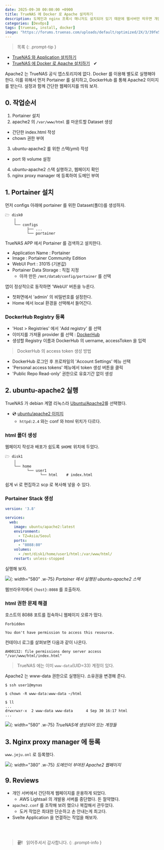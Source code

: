```yaml
---
date: 2025-09-30 00:00:00 +0900
title: TrueNAS 에 Docker 로 Apache 설치하기
description: 도메인과 nginx 프록시 매니저도 설치되어 있기 때문에 웹서버만 띄우면 개인 홈페이지도 운용할 수 있다. Ubuntu 버전 Apache2 를 도커로 설치해보자.
categories: [DevOps]
tags: [truenas, install, docker]
image: "https://forums.truenas.com/uploads/default/optimized/2X/3/39fe5131869649c438bf985b0228cefb42ccd20d_2_690x338.png"
---
```


> 목록
{: .prompt-tip }

- [TrueNAS 와 Application 설치하기](/posts/truenas-install-applications/)
- [TrueNAS 에 Docker 로 Apache 설치하기](/posts/truenas-install-docker-apache/) &nbsp; &#10004;


Apache2 는 TrueNAS 공식 앱스토리지에 없다. Docker 를 이용해 별도로 실행해야 한다. 이를 위해서 먼저 Portainer 를 설치하고, DockerHub 를 통해 Apache2 이미지를 받는다. 설정과 함께 간단한 웹페이지를 띄워 보자.


## 0. 작업순서

1. Portainer 설치
2. apache2 의 `/var/www/html` 를 마운트할 Dataset 생성
  - 간단한 index.html 작성
  - chown 권한 부여
3. ubuntu-apache2 를 위한 스택(yml) 작성
  - port 와 volume 설정
4. ubuntu-apache2 스택 실행하고, 웹페이지 확인
5. nginx proxy manager 에 등록하여 도메인 부여


## 1. Portainer 설치

먼저 configs 아래에 portainer 를 위한 Dataset(폴더)를 생성하자.

```text
🗁 disk0
    │
    └── configs
          ├── ...
          └── portainer
```

TrueNAS APP 에서 Portainer 를 검색하고 설치한다.

- Application Name : Portainer
- Image : Portainer Community Edition
- WebUI Port : 31015 (기본값)
- Portainer Data Storage : 직접 지정
  - 아까 만든 `/mnt/data0/config/portainer` 를 선택

앱이 정상적으로 동작하면 'WebUI' 버튼을 누른다.

- 첫화면에서 'admin' 의 비밀번호를 설정한다.
- Home 에서 local 환경을 선택해서 들어간다.

### DockerHub Registry 등록

- 'Host > Registries' 에서 'Add registry' 를 선택
- 이미지를 가져올 provider 를 선택 : [DockerHub](https://hub.docker.com/)
- 생성할 Registry 이름과 DockerHub 의 uername, accessToken 을 입력

> DockerHub 의 access token 생성 방법

- DockerHub 로그인 후 프로파일의 'Account Settings' 메뉴 선택
- 'Personal access tokens' 메뉴에서 token 생성 버튼을 클릭
- 'Public Repo Read-only' 권한으로 유효기간 없이 생성


## 2. ubuntu-apache2 실행

TrueNAS 가 debian 계열 리눅스라 [Ubuntu/Apache2](https://hub.docker.com/r/ubuntu/apache2)를 선택했다.

- 💿 [ubuntu/apache2 이미지](https://hub.docker.com/r/ubuntu/apache2)
  - `httpd:2.4` 와는 conf 와 html 위치가 다르다.

### html 폴더 생성

웹페이지 작성과 배포가 쉽도록 `$HOME` 위치에 두었다.

```text
🗁 disk1
    │
    └── home
          └── user1
                └── html    # index.html
```

쉽게 vi 로 편집하고 scp 로 복사해 넣을 수 있다.

### Portainer Stack 생성

```yml
version: '3.8'

services:
  web:
    image: ubuntu/apache2:latest
    environment:
      - TZ=Asia/Seoul
    ports:
      - "8088:80"
    volumes:
      - /mnt/disk1/home/user1/html:/var/www/html/
    restart: unless-stopped
```

실행해 보자.

![](/2025/09/30-truenas-portainer-stacks.webp){: width="580" .w-75}
_Portainer 에서 실행된 ubuntu-apache2 스택_

웹브라우저에서 `{host}:8088` 를 호출하자.

### html 권한 문제 해결

호스트의 8088 포트를 접속하니 웹페이지 오류가 떴다.

```text
Forbidden

You don't have permission to access this resource.
```

컨테이너 로그를 살펴보면 다음과 같이 나온다.

```text
AH00132: file permissions deny server access "/var/www/html/index.html"
```

> TrueNAS 에는 이미 `www-data`(UID=33) 계정이 있다.

Apache2 는 www-data 권한으로 실행된다. 소유권을 변경해 준다.

```console
$ ssh user1@mynas

$ chown -R www-data:www-data ~/html

$ ll
...
drwxrwxr-x  2 www-data www-data      4 Sep 30 16:17 html
...
```

![](/2025/09/30-truenas-users.webp){: width="580" .w-75}
_TrueNAS에 생성되어 있는 계정들_


## 3. Nginx proxy manager 에 등록

`www.jeju.onl` 로 등록했다.

![](/2025/09/30-apache-index-html.webp){: width="380" .w-75}
_도메인이 부여된 Apache2 웹페이지_


## 9. Reviews

- 개인 서버에서 간단하게 웹페이지를 운용하게 되었다.
  - AWS Lightsail 의 개발용 서버를 중단했다. 돈 절약했다.
- `apache2.conf` 를 조작해 보려 했으나 복잡해서 관두었다.
  - 도커 작업은 최대한 단순하고 손 안내는게 최고다.
- Svelte Application 을 연결하는 작업을 해보자.


&nbsp; <br />
&nbsp; <br />

> **끝!** &nbsp; 읽어주셔서 감사합니다.
{: .prompt-info }
